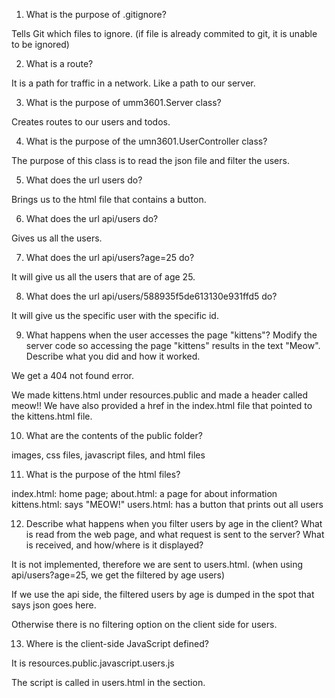 1) What is the purpose of .gitignore?

Tells Git which files to ignore. (if file is already commited to git, it is unable to be ignored)

2) What is a route?

It is a path for traffic in a network. Like a path to our server.
 
3) What is the purpose of umm3601.Server class?
 
Creates routes to our users and todos. 
  
4) What is the purpose of the umn3601.UserController class?
  
The purpose of this class is to read the json file and filter the users. 
  
5) What does the url users do?

Brings us to the html file that contains a button. 

6) What does the url api/users do? 

Gives us all the users.

7) What does the url api/users?age=25 do?

It will give us all the users that are of age 25. 

8) What does the url api/users/588935f5de613130e931ffd5 do?

It will give us the specific user with the specific id. 

9) What happens when the user accesses the page "kittens"? Modify the server code so accessing the page "kittens" results in the text "Meow". Describe what you did and how it worked.

We get a 404 not found error. 

We made kittens.html under resources.public and made a header called meow!! 
We have also provided a href in the index.html file that pointed to the kittens.html file. 

10) What are the contents of the public folder?

images, css files, javascript files, and html files 

11) What is the purpose of the html files?

index.html: home page; 
about.html: a page for about information 
kittens.html: says "MEOW!"
users.html: has a button that prints out all users 

12) Describe what happens when you filter users by age in the client? What is read from the web page, and what request is sent to the server? What is received, and how/where is it displayed?

It is not implemented, therefore we are sent to users.html. (when using api/users?age=25, we get the filtered by age users)

If we use the api side, the filtered users by age is dumped in the spot that says json goes here. 

Otherwise there is no filtering option on the client side for users. 

13) Where is the client-side JavaScript defined?

It is resources.public.javascript.users.js

The script is called in users.html in the <head> section. 



